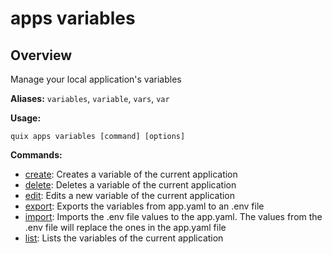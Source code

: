 # apps variables

## Overview

Manage your local application's variables

**Aliases:** `variables`, `variable`, `vars`, `var`

**Usage:**

```
quix apps variables [command] [options]
```

**Commands:**

- [create](create.md): Creates a variable of the current application
- [delete](delete.md): Deletes a variable of the current application
- [edit](edit.md): Edits a new variable of the current application
- [export](export.md): Exports the variables from app.yaml to an .env file
- [import](import.md): Imports the .env file values to the app.yaml. The values from the .env file will replace the ones in the app.yaml file
- [list](list.md): Lists the variables of the current application


